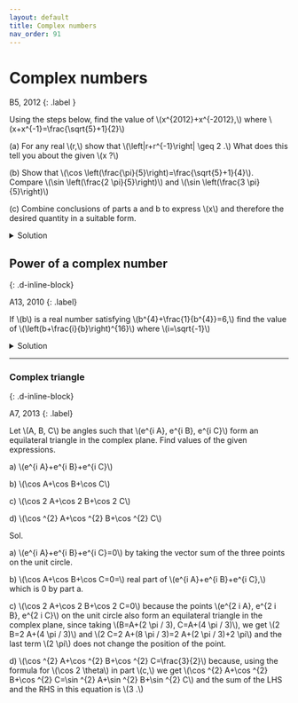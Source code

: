```yaml
---
layout: default
title: Complex numbers
nav_order: 91
---
```



# Complex numbers


B5, 2012
{: .label }

<p>
Using the steps below, find the value of \(x^{2012}+x^{-2012},\) where \(x+x^{-1}=\frac{\sqrt{5}+1}{2}\)
</p>

<p>
(a) For any real \(r,\) show that \(\left|r+r^{-1}\right| \geq 2 .\) What does this tell you about the given \(x ?\)
</p>

<p>
(b) Show that \(\cos \left(\frac{\pi}{5}\right)=\frac{\sqrt{5}+1}{4}\).
Compare \(\sin \left(\frac{2 \pi}{5}\right)\) and \(\sin \left(\frac{3 \pi}{5}\right)\)

</p>

<p>
(c) Combine conclusions of parts a and b to express \(x\) and therefore the desired quantity in a suitable form.
</p>


<details>
<summary>Solution</summary>

<p>
(a) Because of the absolute value we may assume that \(r > 0\) by replacing \(r\) with \(-r\) if necessary. Now use AM-GM inequality or the fact that \((\sqrt{r}-\sqrt{1 / r})^{2} \geq 0 .\) since \(x+x^{-1}=\frac{\sqrt{5}+1}{2}<2\) given \(x\) must be a non-real complex number.
</p>

<p>
(b) Let \(\theta=\frac{\pi}{5} .\) Then \(\sin (2 \theta)=\sin (\pi-2 \theta)=\sin (3 \theta) .\) Using the formulas for \(\sin (2 \theta)\) and
\(\sin (3 \theta),\) canceling \(\sin \theta\left(\text { it is nonzero) and substituting } \sin^{2} \theta=1-\cos ^{2} \theta,\right.\) gives the
quadratic equation \(4 \cos ^{2} \theta-2 \cos \theta-1=0 .\) since \(\cos \theta > 0\), we get \(\cos \theta=\frac{\sqrt{5}+1}{4}\)
</p>

<p>
(c) Let \(x=d e^{i \alpha}=d(\cos \alpha+i \sin \alpha) .\) Then \(x^{-1}=d^{-1} e^{-i \alpha}=d^{-1}(\cos \alpha-i \sin \alpha) .\) Adding
and using that \(x+x^{-1}=\frac{\sqrt{5}+1}{2}=2 \cos \left(\frac{\pi}{5}\right),\) we get \(d=1\) and \(\alpha=\pm \theta .\)

So \(x=e^{\pm \frac{1 \pi}{5}}\).

<br>

\begin{align}
x^{2012}+x^{-2012} &= 2 \cos \left(\frac{2012 \pi}{5}\right)\\
 &=2 \cos \left(402 \pi+\frac{2 \pi}{5}\right)\\
 &=2 \cos \left(\frac{2 \pi}{5}\right)\\
 &=2 \cos ^{2}\left(\frac{\pi}{5}\right)-1 \\
 &=\frac{\sqrt{5}-1}{2}\\
\end{align}

</p>

</details>


## Power of a complex number
{: .d-inline-block}

A13, 2010
{: .label}


<p>
If \(b\) is a real number satisfying \(b^{4}+\frac{1}{b^{4}}=6,\) find the value of \(\left(b+\frac{i}{b}\right)^{16}\) where \(i=\sqrt{-1}\)
</p>

<details><summary>Solution</summary>
<p>
\begin{align}
\left(b^{2}\right)^{2}+\left(\frac{i^{2}}{b^{2}}\right)^{2}&=6\\
\left(b^{2}+\frac{i^{2}}{b^{2}}\right)^{2}&=4\\
b^{2}+\frac{i^{2}}{b^{2}}&=\pm 2
\end{align}
</p>

<p>Let us know look at the quantity we want to compute:</p>


<p>
\begin{align}
\left(b+\frac{i}{b}\right)^{16}&=\left(b^{2}+\frac{i^{2}}{b^{2}}+2 i\right)^{8}\\
&=(\pm 2+2i)^{8}\\
&=2^{8}\left(\sqrt{2} e^{\frac{i \pi}{4}}\right)^{8} \text{ or } 2^{8}\left(\sqrt{2} e^{\frac{3i \pi}{4}}\right)^{8} \\
&=2^{12}\\
&=4096
\end{align}
</p>
</details>


---


### Complex triangle
{: .d-inline-block}

A7, 2013
{: .label}


<p>
Let \(A, B, C\) be angles such that \(e^{i A}, e^{i B}, e^{i C}\) form an equilateral triangle in the complex plane. Find values of the given expressions.
</p>

<p>
a) \(e^{i A}+e^{i B}+e^{i C}\)
</p>

<p>
b) \(\cos A+\cos B+\cos C\)
</p>

<p>
c) \(\cos 2 A+\cos 2 B+\cos 2 C\)
</p>

<p>
d) \(\cos ^{2} A+\cos ^{2} B+\cos ^{2} C\)
</p>

Sol.


<p>
a) \(e^{i A}+e^{i B}+e^{i C}=0\) by taking the vector sum of the three points on the unit circle.
</p>

<p>
b) \(\cos A+\cos B+\cos C=0=\) real part of \(e^{i A}+e^{i B}+e^{i C},\) which is 0 by part a.
</p>

<p>
c) \(\cos 2 A+\cos 2 B+\cos 2 C=0\) because the points \(e^{2 i A}, e^{2 i B}, e^{2 i C}\) on the unit circle also form an equilateral triangle in the complex plane, since taking \(B=A+(2 \pi / 3), C=A+(4 \pi / 3)\), we get \(2 B=2 A+(4 \pi / 3)\) and \(2 C=2 A+(8 \pi / 3)=2 A+(2 \pi / 3)+2 \pi\) and the last term \(2 \pi\) does not change the position of the point.
</p>

<p>
d) \(\cos ^{2} A+\cos ^{2} B+\cos ^{2} C=\frac{3}{2}\) because, using the formula for \(\cos 2 \theta\) in part \(c,\) we get
\(\cos ^{2} A+\cos ^{2} B+\cos ^{2} C=\sin ^{2} A+\sin ^{2} B+\sin ^{2} C\) and the sum of the LHS and the RHS
in this equation is \(3 .\)
</p>










